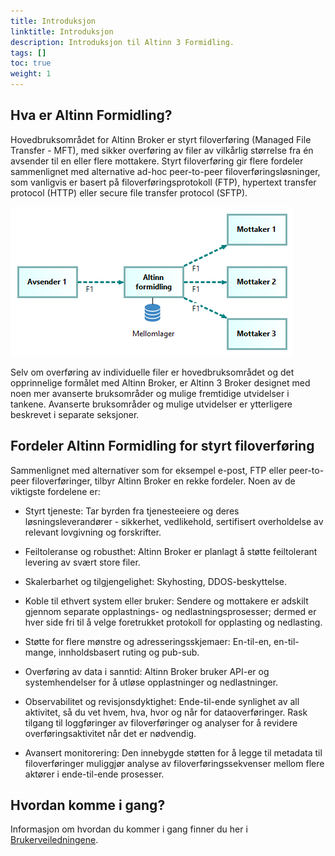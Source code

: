 ```yaml
---
title: Introduksjon
linktitle: Introduksjon
description: Introduksjon til Altinn 3 Formidling.
tags: []
toc: true
weight: 1
---
```


## Hva er Altinn Formidling?


Hovedbruksområdet for Altinn Broker er styrt filoverføring (Managed File Transfer - MFT), 
med sikker overføring av filer av vilkårlig størrelse 
fra én avsender til en eller flere mottakere. 
Styrt filoverføring gir flere fordeler sammenlignet med alternative 
ad-hoc peer-to-peer filoverføringsløsninger, 
som vanligvis er basert på filoverføringsprotokoll (FTP), 
hypertext transfer protocol (HTTP) eller secure file transfer protocol (SFTP).


![Hovedbruksområdet til Altinn Broker illustrert](./broker-pattern-1-n.nb.png "Hovedbruksområdet til  Altinn Broker illustrert: Fil F1 formidles fra en avsender til en eller flere mottakere via mellomlagring i Altinn Formidling (Broker).")

Selv om overføring av individuelle filer er hovedbruksområdet 
og det opprinnelige formålet med Altinn Broker, 
er Altinn 3 Broker designet med noen mer avanserte bruksområder 
og mulige fremtidige utvidelser i tankene. 
Avanserte bruksområder og mulige utvidelser er ytterligere beskrevet i separate seksjoner.


## Fordeler Altinn Formidling for styrt filoverføring

Sammenlignet med alternativer som for eksempel e-post, FTP eller peer-to-peer filoverføringer, 
tilbyr Altinn Broker en rekke fordeler. 
Noen av de viktigste fordelene er:

- Styrt tjeneste: Tar byrden fra tjenesteeiere og deres løsningsleverandører - sikkerhet, vedlikehold, sertifisert overholdelse av relevant lovgivning og forskrifter.

- Feiltoleranse og robusthet: Altinn Broker er planlagt å støtte feiltolerant levering av svært store filer.

- Skalerbarhet og tilgjengelighet: Skyhosting, DDOS-beskyttelse.

- Koble til ethvert system eller bruker: Sendere og mottakere er adskilt gjennom separate opplastnings- og nedlastningsprosesser; dermed er hver side fri til å velge foretrukket protokoll for opplasting og nedlasting.

- Støtte for flere mønstre og adresseringsskjemaer: En-til-en, en-til-mange, innholdsbasert ruting og pub-sub.

- Overføring av data i sanntid: Altinn Broker bruker API-er og systemhendelser for å utløse opplastninger og nedlastninger.

- Observabilitet og revisjonsdyktighet: Ende-til-ende synlighet av all aktivitet, så du vet hvem, hva, hvor og når for dataoverføringer. Rask tilgang til loggføringer av filoverføringer og analyser for å revidere overføringsaktivitet når det er nødvendig.

- Avansert monitorering: Den innebygde støtten for å legge til metadata til filoverføringer muliggjør analyse av filoverføringssekvenser mellom flere aktører i ende-til-ende prosesser.

## Hvordan komme i gang?

Informasjon om hvordan du kommer i gang finner du her i [Brukerveiledningene](../user-guides/).
